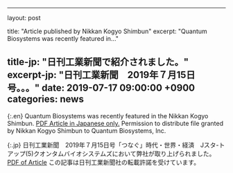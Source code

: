 
---
layout: post

title:  "Article published by Nikkan Kogyo Shimbun"
excerpt: "Quantum Biosystems was recently featured in..."

title-jp:  "日刊工業新聞で紹介されました。"
excerpt-jp: "日刊工業新聞　2019年７月15日号。。。"
date:   2019-07-17 09:00:00 +0900
categories: news
---

{:.en}
Quantum Biosystems was recently featured in the Nikkan Kogyo Shimbun.
[PDF Article in Japanese only.](/download/pdf/2019-07-15_Nikkan_Kogyo_Shinbun_Quantum_Biosystems.pdf)
Permission to distribute file granted by Nikkan Kogyo Shimbun to Quantum Biosystems, Inc. 


{:.jp}
日刊工業新聞　2019年７月15日号「つなぐ」時代・世界・経済　Jスタ-トアップ(5)クオンタムバイオシステムズにおいて弊社が取り上げられました。
[PDF of Article](/download/pdf/2019-07-15_Nikkan_Kogyo_Shinbun_Quantum_Biosystems.pdf)
この記事は日刊工業新聞社の転載許諾を受けています。
